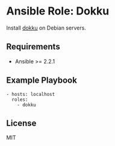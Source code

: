 Ansible Role: Dokku
===

Install [dokku](https://github.com/dokku/dokku) on Debian servers.

Requirements
---

- Ansible >= 2.2.1

Example Playbook
---

```
- hosts: localhost
  roles:
    - dokku
```

License
---

MIT
